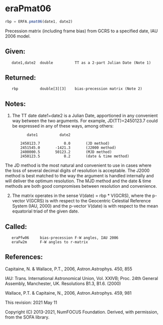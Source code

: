 # eraPmat06

```js
rbp = ERFA.pmat06(date1, date2)
```

Precession matrix (including frame bias) from GCRS to a specified
date, IAU 2006 model.

## Given:
```
   date1,date2  double          TT as a 2-part Julian Date (Note 1)
```

## Returned:
```
   rbp          double[3][3]    bias-precession matrix (Note 2)
```

## Notes:

1) The TT date date1+date2 is a Julian Date, apportioned in any
   convenient way between the two arguments.  For example,
   JD(TT)=2450123.7 could be expressed in any of these ways,
   among others:

```
          date1          date2

       2450123.7           0.0       (JD method)
       2451545.0       -1421.3       (J2000 method)
       2400000.5       50123.2       (MJD method)
       2450123.5           0.2       (date & time method)
```

   The JD method is the most natural and convenient to use in
   cases where the loss of several decimal digits of resolution
   is acceptable.  The J2000 method is best matched to the way
   the argument is handled internally and will deliver the
   optimum resolution.  The MJD method and the date & time methods
   are both good compromises between resolution and convenience.

2) The matrix operates in the sense V(date) = rbp * V(GCRS), where
   the p-vector V(GCRS) is with respect to the Geocentric Celestial
   Reference System (IAU, 2000) and the p-vector V(date) is with
   respect to the mean equatorial triad of the given date.

## Called:
```
   eraPfw06     bias-precession F-W angles, IAU 2006
   eraFw2m      F-W angles to r-matrix
```

## References:

   Capitaine, N. & Wallace, P.T., 2006, Astron.Astrophys. 450, 855

   IAU: Trans. International Astronomical Union, Vol. XXIVB;  Proc.
   24th General Assembly, Manchester, UK.  Resolutions B1.3, B1.6.
   (2000)

   Wallace, P.T. & Capitaine, N., 2006, Astron.Astrophys. 459, 981

This revision:  2021 May 11

Copyright (C) 2013-2021, NumFOCUS Foundation.
Derived, with permission, from the SOFA library.
